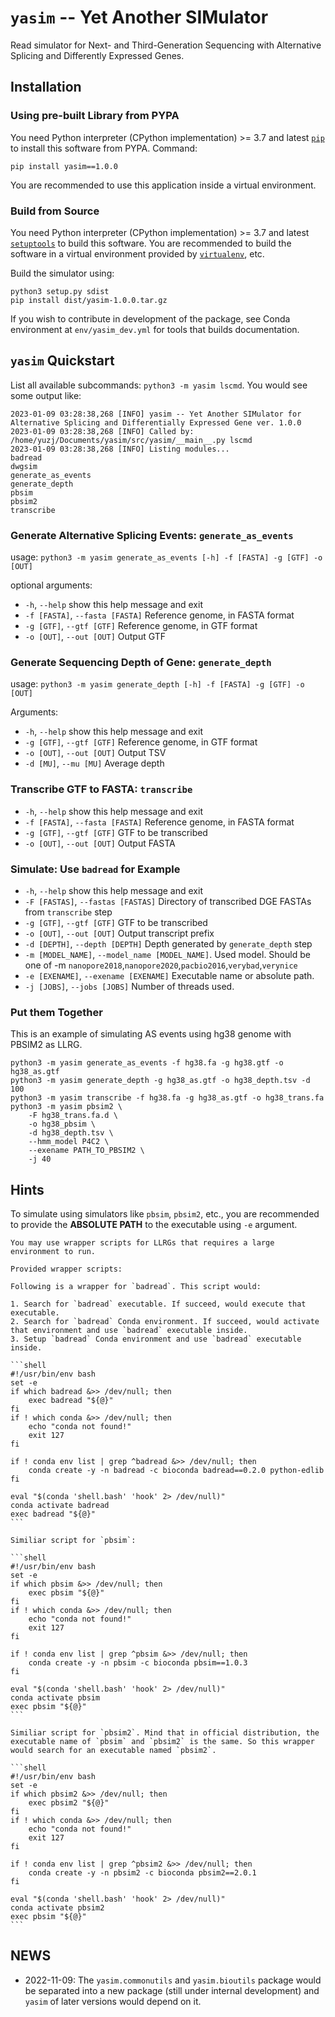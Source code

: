 # `yasim` -- Yet Another SIMulator

Read simulator for Next- and Third-Generation Sequencing with Alternative Splicing and Differently Expressed Genes.

## Installation

### Using pre-built Library from PYPA

You need Python interpreter (CPython implementation) >= 3.7 and latest [`pip`](https://pip.pypa.io/) to install this software from PYPA. Command:

```shell
pip install yasim==1.0.0
```

You are recommended to use this application inside a virtual environment.

### Build from Source

You need Python interpreter (CPython implementation) >= 3.7 and latest [`setuptools`](https://setuptools.pypa.io/) to build this software. You are recommended to build the software in a virtual environment provided by [`virtualenv`](https://virtualenv.pypa.io), etc.

Build the simulator using:

```shell
python3 setup.py sdist
pip install dist/yasim-1.0.0.tar.gz
```

If you wish to contribute in development of the package, see Conda environment at `env/yasim_dev.yml` for tools that builds documentation.

## `yasim` Quickstart

List all available subcommands: `python3 -m yasim lscmd`. You would see some output like:

```text
2023-01-09 03:28:38,268 [INFO] yasim -- Yet Another SIMulator for Alternative Splicing and Differentially Expressed Gene ver. 1.0.0
2023-01-09 03:28:38,268 [INFO] Called by: /home/yuzj/Documents/yasim/src/yasim/__main__.py lscmd
2023-01-09 03:28:38,268 [INFO] Listing modules...
badread
dwgsim
generate_as_events
generate_depth
pbsim
pbsim2
transcribe
```

### Generate Alternative Splicing Events: `generate_as_events`

usage: `python3 -m yasim generate_as_events [-h] -f [FASTA] -g [GTF] -o [OUT]`

optional arguments:

- `-h`, `--help` show this help message and exit
- `-f [FASTA]`, `--fasta [FASTA]` Reference genome, in FASTA format
- `-g [GTF]`, `--gtf [GTF]` Reference genome, in GTF format
- `-o [OUT]`, `--out [OUT]` Output GTF

### Generate Sequencing Depth of Gene: `generate_depth`

usage: `python3 -m yasim generate_depth [-h] -f [FASTA] -g [GTF] -o [OUT]`

Arguments:

- `-h`, `--help` show this help message and exit
- `-g [GTF]`, `--gtf [GTF]` Reference genome, in GTF format
- `-o [OUT]`, `--out [OUT]` Output TSV
- `-d [MU]`, `--mu [MU]` Average depth

### Transcribe GTF to FASTA: `transcribe`

- `-h`, `--help` show this help message and exit
- `-f [FASTA]`, `--fasta [FASTA]` Reference genome, in FASTA format
- `-g [GTF]`, `--gtf [GTF]` GTF to be transcribed
- `-o [OUT]`, `--out [OUT]` Output FASTA

### Simulate: Use `badread` for Example

- `-h`, `--help` show this help message and exit
- `-F [FASTAS]`, `--fastas [FASTAS]` Directory of transcribed DGE FASTAs from `transcribe` step
- `-g [GTF]`, `--gtf [GTF]` GTF to be transcribed
- `-o [OUT]`, `--out [OUT]` Output transcript prefix
- `-d [DEPTH]`, `--depth [DEPTH]` Depth generated by `generate_depth` step
- `-m [MODEL_NAME]`, `--model_name [MODEL_NAME]`. Used model. Should be one of  -m `nanopore2018`,`nanopore2020`,`pacbio2016`,`verybad`,`verynice`
- `-e [EXENAME]`, `--exename [EXENAME]` Executable name or absolute path.
- `-j [JOBS]`, `--jobs [JOBS]` Number of threads used.

### Put them Together

This is an example of simulating AS events using hg38 genome with PBSIM2 as LLRG.

```shell
python3 -m yasim generate_as_events -f hg38.fa -g hg38.gtf -o hg38_as.gtf
python3 -m yasim generate_depth -g hg38_as.gtf -o hg38_depth.tsv -d 100
python3 -m yasim transcribe -f hg38.fa -g hg38_as.gtf -o hg38_trans.fa
python3 -m yasim pbsim2 \
    -F hg38_trans.fa.d \
    -o hg38_pbsim \
    -d hg38_depth.tsv \
    --hmm_model P4C2 \
    --exename PATH_TO_PBSIM2 \
    -j 40
```

## Hints

To simulate using simulators like `pbsim`, `pbsim2`, etc., you are recommended to provide the **ABSOLUTE PATH** to the executable using `-e` argument.

````{hint}
You may use wrapper scripts for LLRGs that requires a large environment to run.

Provided wrapper scripts:

Following is a wrapper for `badread`. This script would:

1. Search for `badread` executable. If succeed, would execute that executable.
2. Search for `badread` Conda environment. If succeed, would activate that environment and use `badread` executable inside.
3. Setup `badread` Conda environment and use `badread` executable inside.

```shell
#!/usr/bin/env bash
set -e
if which badread &>> /dev/null; then
    exec badread "${@}"
fi
if ! which conda &>> /dev/null; then
    echo "conda not found!"
    exit 127
fi

if ! conda env list | grep ^badread &>> /dev/null; then
    conda create -y -n badread -c bioconda badread==0.2.0 python-edlib
fi

eval "$(conda 'shell.bash' 'hook' 2> /dev/null)"
conda activate badread
exec badread "${@}"
```

Similiar script for `pbsim`:

```shell
#!/usr/bin/env bash
set -e
if which pbsim &>> /dev/null; then
    exec pbsim "${@}"
fi
if ! which conda &>> /dev/null; then
    echo "conda not found!"
    exit 127
fi

if ! conda env list | grep ^pbsim &>> /dev/null; then
    conda create -y -n pbsim -c bioconda pbsim==1.0.3
fi

eval "$(conda 'shell.bash' 'hook' 2> /dev/null)"
conda activate pbsim
exec pbsim "${@}"
```

Similiar script for `pbsim2`. Mind that in official distribution, the executable name of `pbsim` and `pbsim2` is the same. So this wrapper would search for an executable named `pbsim2`.

```shell
#!/usr/bin/env bash
set -e
if which pbsim2 &>> /dev/null; then
    exec pbsim2 "${@}"
fi
if ! which conda &>> /dev/null; then
    echo "conda not found!"
    exit 127
fi

if ! conda env list | grep ^pbsim2 &>> /dev/null; then
    conda create -y -n pbsim2 -c bioconda pbsim2==2.0.1
fi

eval "$(conda 'shell.bash' 'hook' 2> /dev/null)"
conda activate pbsim2
exec pbsim "${@}"
```

````

## NEWS

- 2022-11-09: The `yasim.commonutils` and `yasim.bioutils` package would be separated into a new package (still under internal development) and `yasim` of later versions would depend on it.
